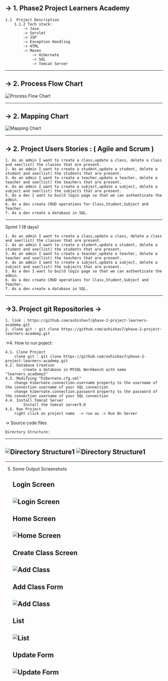 ->  1. Phase2 Project Learners Academy 
---
	1.1  Project Description
		1.1.2 Tech stack:	
			-> Java
			-> Servlet
			-> JSP
			-> Exception Handling
			-> HTML
			-> Maven
      			-> Hibernate
      			-> SQL
      			-> Tomcat Server
---
		
-> 2. Process Flow Chart
---
![Process Flow Chart](screenshots/architechturediagram.jpg)

---
-> 2. Mapping Chart
--- 
![Mapping Chart](screenshots/mapping.jpg)

---


-> 2. Project Users Stories : ( Agile and Scrum )
---

	1. As an admin I want to create a class,update a class, delete a class and see(list) the classes that are present.
	2. As an admin I want to create a student,update a student, delete a student and see(list) the students that are present.
	3. As an admin I want to create a teacher,update a teacher, delete a teacher and see(list) the teachers that are present.
	4. As an admin I want to create a subject,update a subject, delete a subject and see(list) the subjects that are present.
	5. As a dev I want to build login page so that we can authenticate the admin.
	6. As a dev create CRUD operations for Class,Student,Subject and Teacher.
  	7. As a dev create a database in SQL.

---

Sprint 1 (8 days)

	1. As an admin I want to create a class,update a class, delete a class and see(list) the classes that are present.
	2. As an admin I want to create a student,update a student, delete a student and see(list) the students that are present.
	3. As an admin I want to create a teacher,update a teacher, delete a teacher and see(list) the teachers that are present.
	4. As an admin I want to create a subject,update a subject, delete a subject and see(list) the subjects that are present.
	5. As a dev I want to build login page so that we can authenticate the admin.
	6. As a dev create CRUD operations for Class,Student,Subject and Teacher.
  	7. As a dev create a database in SQL.
	
---

->3. Project git Repositories ->
---
	1. link : https://github.com/ashishav7/phase-2-project-learners-academy.git
	2. clone git : git clone https://github.com/ashishav7/phase-2-project-learners-academy.git
	

->4. How to run poject:
	
	4.1. Clone Project
		clone git : git clone https://github.com/ashishav7/phase-2-project-learners-academy.git
	4.2. Database Creation
    		create a database in MYSQL Workbench with name "learners_academy2"
  	4.3. Modifying "hibernate.cfg.xml"
		change hibernate.connection.username property to the username of the connection username of your SQL connection
		change hibernate.connection.password property to the password of the connection username of your SQL connection
  	4.4. Install Tomcat Server
    		Install the tomcat server9.0
  	4.5. Run Project 
  		right click on project name  -> run as -> Run On Server

-> Source code files

	Directory Structure:
  ---
  ![Directory Structure1](screenshots/directory1.jpg)
  ![Directory Structure1](screenshots/directory2.jpg)
  ---
  -----

5. Some Output Screenshots
	
	**Login Screen**
	--- 
	![Login Screen](screenshots/login.jpg)
	---
	**Home Screen**	
	--- 
	![Home Screen](screenshots/home.jpg)
	---
	**Create Class Screen**
	--- 
	![Add Class](screenshots/addclass.jpg)
	---
	**Add Class Form** 
	--- 
	![Add Class](screenshots/addclassForm.jpg)
	---
	
	**List**
	---
	![List](screenshots/list.jpg)
	---
	
	**Update Form**
	---
	![Update Form](screenshots/updateform.jpg)
	---
